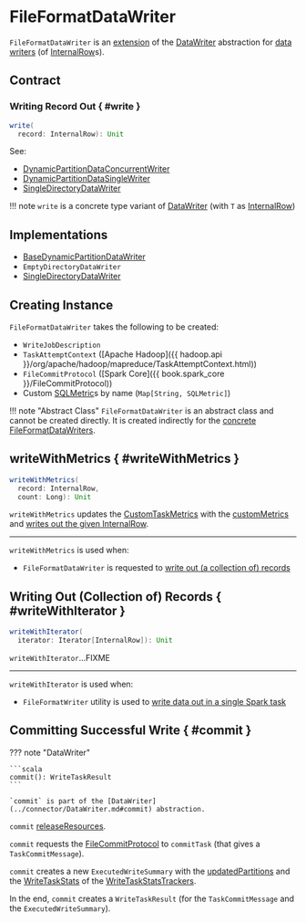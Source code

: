 # FileFormatDataWriter

`FileFormatDataWriter` is an [extension](#contract) of the [DataWriter](../connector/DataWriter.md) abstraction for [data writers](#implementations) (of [InternalRow](../InternalRow.md)s).

## Contract

### Writing Record Out { #write }

```scala
write(
  record: InternalRow): Unit
```

See:

* [DynamicPartitionDataConcurrentWriter](DynamicPartitionDataConcurrentWriter.md#write)
* [DynamicPartitionDataSingleWriter](DynamicPartitionDataSingleWriter.md#write)
* [SingleDirectoryDataWriter](SingleDirectoryDataWriter.md#write)

!!! note
    `write` is a concrete type variant of [DataWriter](../connector/DataWriter.md#write) (with `T` as [InternalRow](../InternalRow.md))

## Implementations

* [BaseDynamicPartitionDataWriter](BaseDynamicPartitionDataWriter.md)
* `EmptyDirectoryDataWriter`
* [SingleDirectoryDataWriter](SingleDirectoryDataWriter.md)

## Creating Instance

`FileFormatDataWriter` takes the following to be created:

* <span id="description"> `WriteJobDescription`
* <span id="taskAttemptContext"> `TaskAttemptContext` ([Apache Hadoop]({{ hadoop.api }}/org/apache/hadoop/mapreduce/TaskAttemptContext.html))
* <span id="committer"> `FileCommitProtocol` ([Spark Core]({{ book.spark_core }}/FileCommitProtocol))
* <span id="customMetrics"> Custom [SQLMetric](../SQLMetric.md)s by name (`Map[String, SQLMetric]`)

!!! note "Abstract Class"
    `FileFormatDataWriter` is an abstract class and cannot be created directly. It is created indirectly for the [concrete FileFormatDataWriters](#implementations).

## writeWithMetrics { #writeWithMetrics }

```scala
writeWithMetrics(
  record: InternalRow,
  count: Long): Unit
```

`writeWithMetrics` updates the [CustomTaskMetrics](../connector/DataWriter.md#currentMetricsValues) with the [customMetrics](#customMetrics) and [writes out the given InternalRow](#write).

---

`writeWithMetrics` is used when:

* `FileFormatDataWriter` is requested to [write out (a collection of) records](#writeWithIterator)

## Writing Out (Collection of) Records { #writeWithIterator }

```scala
writeWithIterator(
  iterator: Iterator[InternalRow]): Unit
```

`writeWithIterator`...FIXME

---

`writeWithIterator` is used when:

* `FileFormatWriter` utility is used to [write data out in a single Spark task](FileFormatWriter.md#executeTask)

## Committing Successful Write { #commit }

??? note "DataWriter"

    ```scala
    commit(): WriteTaskResult
    ```

    `commit` is part of the [DataWriter](../connector/DataWriter.md#commit) abstraction.

`commit` [releaseResources](#releaseResources).

`commit` requests the [FileCommitProtocol](#committer) to `commitTask` (that gives a `TaskCommitMessage`).

`commit` creates a new `ExecutedWriteSummary` with the [updatedPartitions](#updatedPartitions) and the [WriteTaskStats](WriteTaskStatsTracker.md#getFinalStats) of the [WriteTaskStatsTrackers](#statsTrackers).

In the end, `commit` creates a `WriteTaskResult` (for the `TaskCommitMessage` and the `ExecutedWriteSummary`).
